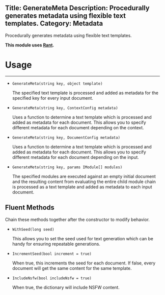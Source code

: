 Title: GenerateMeta
Description: Procedurally generates metadata using flexible text templates.
Category: Metadata
---
Procedurally generates metadata using flexible text templates.

**This module uses [Rant](http://berkin.me/rant/).**

# Usage
---

  - `GenerateMeta(string key, object template)`
  
    The specified text template is processed and added as metadata for the specified key for every input document.

  - `GenerateMeta(string key, ContextConfig metadata)`
  
    Uses a function to determine a text template which is processed and added as metadata for each document. This allows you to specify different metadata for each document depending on the context.

  - `GenerateMeta(string key, DocumentConfig metadata)`
  
    Uses a function to determine a text template which is processed and added as metadata for each document. This allows you to specify different metadata for each document depending on the input.

  - `GenerateMeta(string key, params IModule[] modules)`
  
    The specified modules are executed against an empty initial document and the resulting content from evaluating the entire child module chain is processed as a text template and added as metadata to each input document.
  
## Fluent Methods

Chain these methods together after the constructor to modify behavior.
  
  - `WithSeed(long seed)`
  
    This allows you to set the seed used for text generation which can be handy for ensuring repeatable generations.
    
  - `IncrementSeed(bool increment = true)`
  
    When true, this increments the seed for each document. If false, every document will get the same content for the same template.
    
  - `IncludeNsfw(bool includeNsfw = true)`
  
    When true, the dictionary will include NSFW content.